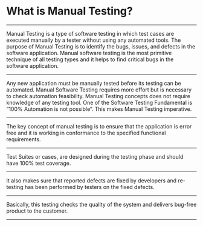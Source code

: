 # What is Manual Testing?

---

Manual Testing is a type of software testing in which test cases are executed manually by a tester without using any automated tools. The purpose of Manual Testing is to identify the bugs, issues, and defects in the software application. Manual software testing is the most primitive technique of all testing types and it helps to find critical bugs in the software application.

---

Any new application must be manually tested before its testing can be automated. Manual Software Testing requires more effort but is necessary to check automation feasibility. Manual Testing concepts does not require knowledge of any testing tool. One of the Software Testing Fundamental is “100% Automation is not possible“. This makes Manual Testing imperative.

---

The key concept of manual testing is to ensure that the application is error free and it is working in conformance to the specified functional requirements.

---

Test Suites or cases, are designed during the testing phase and should have 100% test coverage.

---

It also makes sure that reported defects are fixed by developers and re-testing has been performed by testers on the fixed defects.

---

Basically, this testing checks the quality of the system and delivers bug-free product to the customer.

---